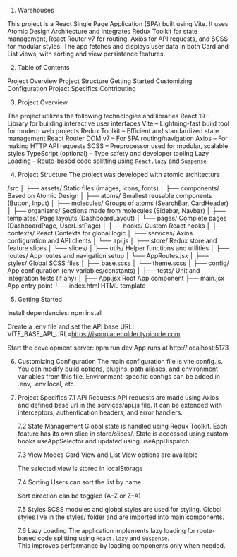 1. Warehouses

This project is a React Single Page Application (SPA) built using Vite. It uses Atomic Design Architecture and integrates Redux Toolkit for state management, React Router v7 for routing, Axios for API requests, and SCSS for modular styles. The app fetches and displays user data in both Card and List views, with sorting and view persistence features.

2. Table of Contents

Project Overview
Project Structure
Getting Started
Customizing Configuration
Project Specifics
Contributing

3. Project Overview

The project utilizes the following technologies and libraries
React 19 – Library for building interactive user interfaces
Vite – Lightning-fast build tool for modern web projects
Redux Toolkit – Efficient and standardized state management
React Router DOM v7 – For SPA routing/navigation
Axios – For making HTTP API requests
SCSS – Preprocessor used for modular, scalable styles
TypeScript (optional) – Type safety and developer tooling
Lazy Loading – Route-based code splitting using `React.lazy` and `Suspense`

4. Project Structure
   The project was developed with atomic architecture

/src
│
├── assets/ Static files (images, icons, fonts)
│
├── components/ Based on Atomic Design
│ ├── atoms/ Smallest reusable components (Button, Input)
│ ├── molecules/ Groups of atoms (SearchBar, CardHeader)
│ ├── organisms/ Sections made from molecules (Sidebar, Navbar)
│ ├── templates/ Page layouts (DashboardLayout)
│ └── pages/ Complete pages (DashboardPage, UserListPage)
│
├── hooks/ Custom React hooks
│
├── contexts/ React Contexts for global logic
│
├── services/ Axios configuration and API clients
│ └── api.js
│
├── store/ Redux store and feature slices
│ └── slices/
│
├── utils/ Helper functions and utilities
│
├── routes/ App routes and navigation setup
│ └── AppRoutes.jsx
│
├── styles/ Global SCSS files
│ ├── base.scss
│ └── theme.scss
│
├── config/ App configuration (env variables/constants)
│
├── tests/ Unit and integration tests (if any)
│
├── App.jsx Root App component
├── main.jsx App entry point
└── index.html HTML template

5. Getting Started

Install dependencies:
npm install

Create a .env file and set the API base URL:
VITE_BASE_API_URL=https://jsonplaceholder.typicode.com

Start the development server:
npm run dev
App runs at http://localhost:5173

6. Customizing Configuration
   The main configuration file is vite.config.js.
   You can modify build options, plugins, path aliases, and environment variables from this file.
   Environment-specific configs can be added in .env, .env.local, etc.

7. Project Specifics
   7.1 API Requests
   API requests are made using Axios and defined base url in the services/api.js file.
   It can be extended with interceptors, authentication headers, and error handlers.

   7.2 State Management
   Global state is handled using Redux Toolkit.
   Each feature has its own slice in store/slices/.
   State is accessed using custom hooks useAppSelector and updated using useAppDispatch.

   7.3 View Modes
   Card View and List View options are available

   The selected view is stored in localStorage

   7.4 Sorting
   Users can sort the list by name

   Sort direction can be toggled (A–Z or Z–A)

   7.5 Styles
   SCSS modules and global styles are used for styling.
   Global styles live in the styles/ folder and are imported into main components.

   7.6 Lazy Loading
   The application implements lazy loading for route-based code splitting using `React.lazy` and `Suspense`.  
   This improves performance by loading components only when needed.
